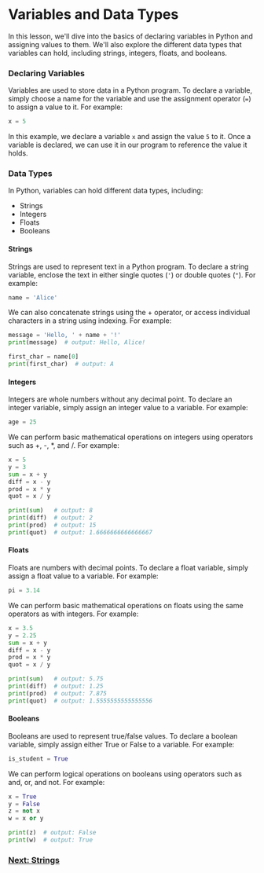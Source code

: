 # Variables and Data Types

In this lesson, we'll dive into the basics of declaring variables in Python and assigning values to them. We'll also explore the different data types that variables can hold, including strings, integers, floats, and booleans.

### Declaring Variables

Variables are used to store data in a Python program. To declare a variable, simply choose a name for the variable and use the assignment operator (`=`) to assign a value to it. For example:

```python
x = 5
```

In this example, we declare a variable `x` and assign the value `5` to it. Once a variable is declared, we can use it in our program to reference the value it holds.

### Data Types

In Python, variables can hold different data types, including:

- Strings
- Integers
- Floats
- Booleans

#### Strings

Strings are used to represent text in a Python program. To declare a string variable, enclose the text in either single quotes (`'`) or double quotes (`"`). For example:

```python
name = 'Alice'
```

We can also concatenate strings using the + operator, or access individual characters in a string using indexing. For example:

```python
message = 'Hello, ' + name + '!'
print(message)  # output: Hello, Alice!

first_char = name[0]
print(first_char)  # output: A
```

#### Integers

Integers are whole numbers without any decimal point. To declare an integer variable, simply assign an integer value to a variable. For example:

```python
age = 25
```

We can perform basic mathematical operations on integers using operators such as +, -, \*, and /. For example:

```python
x = 5
y = 3
sum = x + y
diff = x - y
prod = x * y
quot = x / y

print(sum)   # output: 8
print(diff)  # output: 2
print(prod)  # output: 15
print(quot)  # output: 1.6666666666666667
```

#### Floats

Floats are numbers with decimal points. To declare a float variable, simply assign a float value to a variable. For example:

```python
pi = 3.14
```

We can perform basic mathematical operations on floats using the same operators as with integers. For example:

```python
x = 3.5
y = 2.25
sum = x + y
diff = x - y
prod = x * y
quot = x / y

print(sum)   # output: 5.75
print(diff)  # output: 1.25
print(prod)  # output: 7.875
print(quot)  # output: 1.5555555555555556
```

#### Booleans

Booleans are used to represent true/false values. To declare a boolean variable, simply assign either True or False to a variable. For example:

```python
is_student = True
```

We can perform logical operations on booleans using operators such as and, or, and not. For example:

```python
x = True
y = False
z = not x
w = x or y

print(z)  # output: False
print(w)  # output: True
```

### [Next: Strings](02-STRINGS.MD)
